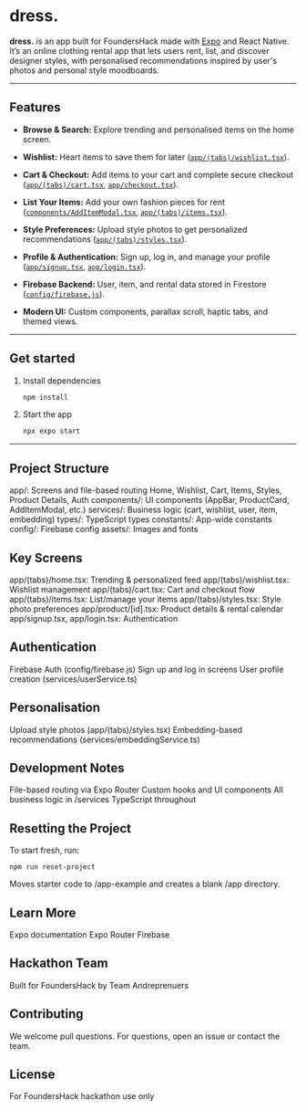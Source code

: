 # dress.

**dress.** is an app built for FoundersHack made with [Expo](https://expo.dev) and React Native. It’s an online clothing rental app that lets users rent, list, and discover designer styles, with personalised recommendations inspired by user's photos and personal style moodboards.

---

## Features

- **Browse & Search:** Explore trending and personalised items on the home screen.

- **Wishlist:** Heart items to save them for later ([`app/(tabs)/wishlist.tsx`](app/(tabs)/wishlist.tsx)).

- **Cart & Checkout:** Add items to your cart and complete secure checkout ([`app/(tabs)/cart.tsx`](app/(tabs)/cart.tsx), [`app/checkout.tsx`](app/checkout.tsx)).

- **List Your Items:** Add your own fashion pieces for rent ([`components/AddItemModal.tsx`](components/AddItemModal.tsx), [`app/(tabs)/items.tsx`](app/(tabs)/items.tsx)).

- **Style Preferences:** Upload style photos to get personalized recommendations ([`app/(tabs)/styles.tsx`](app/(tabs)/styles.tsx)).

- **Profile & Authentication:** Sign up, log in, and manage your profile ([`app/signup.tsx`](app/signup.tsx), [`app/login.tsx`](app/login.tsx)).

- **Firebase Backend:** User, item, and rental data stored in Firestore ([`config/firebase.js`](config/firebase.js)).

- **Modern UI:** Custom components, parallax scroll, haptic tabs, and themed views.

---

## Get started

1. Install dependencies

   ```bash
   npm install
   ```

2. Start the app

   ```bash
   npx expo start
   ```

---

## Project Structure
app/: Screens and file-based routing
Home, Wishlist, Cart, Items, Styles, Product Details, Auth
components/: UI components (AppBar, ProductCard, AddItemModal, etc.)
services/: Business logic (cart, wishlist, user, item, embedding)
types/: TypeScript types
constants/: App-wide constants
config/: Firebase config
assets/: Images and fonts

## Key Screens
app/(tabs)/home.tsx: Trending & personalized feed
app/(tabs)/wishlist.tsx: Wishlist management
app/(tabs)/cart.tsx: Cart and checkout flow
app/(tabs)/items.tsx: List/manage your items
app/(tabs)/styles.tsx: Style photo preferences
app/product/[id].tsx: Product details & rental calendar
app/signup.tsx, app/login.tsx: Authentication

## Authentication
Firebase Auth (config/firebase.js)
Sign up and log in screens
User profile creation (services/userService.ts)

## Personalisation
Upload style photos (app/(tabs)/styles.tsx)
Embedding-based recommendations (services/embeddingService.ts)

## Development Notes
File-based routing via Expo Router
Custom hooks and UI components
All business logic in /services
TypeScript throughout

## Resetting the Project
To start fresh, run:
```
npm run reset-project
```
Moves starter code to /app-example and creates a blank /app directory.

## Learn More
Expo documentation
Expo Router
Firebase

## Hackathon Team
Built for FoundersHack by Team Andreprenuers

## Contributing
We welcome pull questions. For questions, open an issue or contact the team.

## License
For FoundersHack hackathon use only